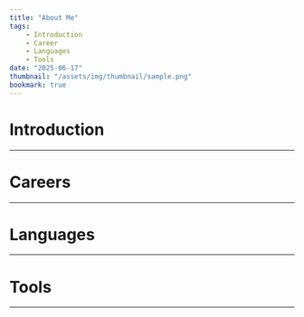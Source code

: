 ```yaml
---
title: "About Me"
tags:
    - Introduction
    - Career
    - Languages
    - Tools
date: "2025-06-17"
thumbnail: "/assets/img/thumbnail/sample.png"
bookmark: true
---
```


# Introduction
---

# Careers
---

# Languages
---

# Tools
---